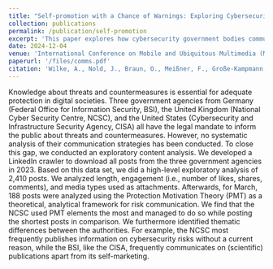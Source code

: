 ```yaml
---
title: "Self-promotion with a Chance of Warnings: Exploring Cybersecurity Communication Among Government Institutions on LinkedIn"
collection: publications
permalink: /publication/self-promotion
excerpt: 'This paper explores how cybersecurity government bodies communicate on LinkedIn'
date: 2024-12-04
venue: 'International Conference on Mobile and Ubiquitous Multimedia (MUM 24), December 1--4, 2024, Stockholm'
paperurl: '/files/comms.pdf'
citation: 'Wilke, A., Nold, J., Braun, O., Meißner, F., Große-Kampmann, M. Self-promotion with a Chance of Warnings]{Self-promotion with a Chance of Warnings: Exploring Cybersecurity Communication Among Government Institutions on LinkedIn. In Proceedings of the International Conference on Mobile and Ubiquitous Multimedia (MUM 24), December 1--4, 2024, Stockholm'
---
```


Knowledge about threats and countermeasures is essential for adequate protection in digital societies. Three government agencies from Germany (Federal Office for Information Security, BSI), the United Kingdom (National Cyber Security Centre, NCSC), and the United States (Cybersecurity and Infrastructure Security Agency, CISA) all have the legal mandate to inform the public about threats and countermeasures. However, no systematic analysis of their communication strategies has been conducted. To close this gap, we conducted an exploratory content analysis. We developed a LinkedIn crawler to download all posts from the three government agencies in 2023. Based on this data set, we did a high-level exploratory analysis of 2,410 posts. We analyzed length, engagement (i.e., number of likes, shares, comments), and media types used as attachments. Afterwards, for March, 188 posts were analyzed using the Protection Motivation Theory (PMT) as a theoretical, analytical framework for risk communication. We find that the NCSC used PMT elements the most and managed to do so while posting the shortest posts in comparison. We furthermore identified thematic differences between the authorities. For example, the NCSC most frequently publishes information on cybersecurity risks without a current reason, while the BSI, like the CISA, frequently communicates on (scientific) publications apart from its self-marketing.
